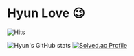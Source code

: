 # Hyun Love 😉

![Hits](https://hits.seeyoufarm.com/api/count/incr/badge.svg?url=https%3A%2F%2Fgithub.com%2FHyun-Love&count_bg=%23FFDAC7&title_bg=%23FFADAD&icon=&icon_color=%23E7E7E7&title=hits&edge_flat=false)

![Hyun's GitHub stats](https://github-readme-stats.vercel.app/api?username=Hyun-Love&show_icons=true&theme=radical)
[![Solved.ac Profile](http://mazassumnida.wtf/api/v2/generate_badge?boj=Hyun-Love)](https://solved.ac/Hyun-Love/)

